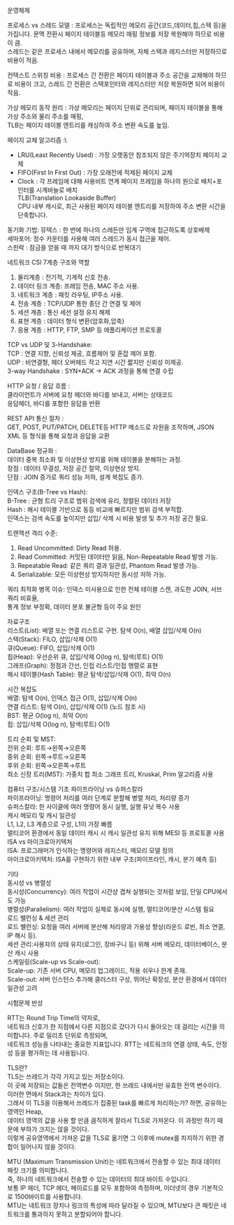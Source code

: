 운영체제

프로세스  vs 스레드 모델 :
프로세스는 독립적인 메모리 공간(코드,데이터,힙,스텍 등)을 가집니다.
문맥 전환시 페이지 테이블등 메모리 매핑 정보를 저장 복원해야 하므로 비용이 큼.\
스레드는 같은 프로세스 내에서 메모리를 공유하며, 자체 스택과 레지스터만 저장하므로 비용이 적음.

컨텍스트 스위칭 비용 : 
프로세스 간 전환은 페이지 테이블과 주소 공간을 교체해야 하므로 비용이 크고, 
스레드 간 전환은 스택포인터와 레지스터만 저장 복원하면 되어 비용이 작음.

가상 메모리 동작 원리 :
가상 메모리는 페이지 단위로 관리되며, 페이지 테이블을 통해 가상 주소와 물리 주소를 매핑,\
TLB는 페이지 테이블 엔트리를 캐싱하여 주소 변환 속도를 높임.

페이지 교체 알고리즘 :\
 - LRU(Least Recently Used) :  가장 오랫동안 참조되지 않은 주기억장치 페이지 교체
 - FIFO(First In First Out) : 가장 오래전에 적제된 페이지 교체
 - Clock : 각 프레임에 대해 사용비트 연계 페이지 프레임을 하나의 원으로 배치+포인터를 시계바늘로 배치\
TLB(Translation Lookaside Buffer)\
CPU 내부 캐시로, 최근 사용된 페이지 테이블 엔트리를 저장하여 주소 변환 시간을 단축합니다.

동기화 기법:
뮤텍스 : 한 번에 하나의 스레든만 임계 구역에 접근하도록 상호배제\
세마포어: 정수 카운터를 사용해 여러 스레드가 동시 접근을 제어.\
스핀락 : 잠금을 얻을 때 까지 대기 방식으로 반복대기

네트워크
CSI 7계층 구조와 역할
1. 물리계층 : 전기적, 기계적 신호 전송.
2. 데이터 링크 계층: 프레임 전송, MAC 주소 사용.
3. 네트워크 계층 : 패킷 라우팅, IP주소 사용.
4. 전송 계층 : TCP/UDP 통한 종단 간 연결 및 제어
5. 세션 계층 : 통신 세션 설정 유지 해제
6. 표현 계층 : 데이터 형식 변환(암호화,압축)
7. 응용 계층 : HTTP, FTP, SMP 등 애플리케이션 프로토콜

TCP vs UDP 및 3-Handshake:\
TCP : 연결 지향, 신뢰성 제공, 흐름제어 및 혼잡 제어 포함.\
UDP : 비연결형, 헤더 오버헤드 작고 지연 시간 짧지만 신뢰성 미제공.\
3-way Handshake : SYN+ACK -> ACK 과정을 통해 연결 수립

HTTP 요청 / 응답 흐름 :\
클라이언트가 서버에 요청 헤더와 바디를 보내고, 서버는 상태코드\
응답헤더, 바디를 포함한 응답을 반환

REST API 통신 절차 :\
GET, POST, PUT/PATCH, DELETE등 HTTP 메소드로 자원을 조작하며, JSON XML 등 형식을 통해 요청과 응답을 교환

DataBase
정규화 :\
데이터 중복 최소화 및 이상현상 방지를 위해 테이블을 분해하는 과정.\
장점 : 데이터 무결성, 저장 공간 절약, 이상현상 방지.\
단점 : JOIN 증가로 쿼리 성능 저하, 설계 복잡도 증가.

인덱스 구조(B-Tree vs Hash):\
B-Tree : 균형 트리 구조로 범위 검색에 유리, 정렬된 데이터 저장\
Hash : 해시 테이블 기반으로 동등 비교에 빠르지만 범위 검색 부적합.\
인덱스는 검색 속도를 높이지만 삽입/ 삭제 시 비용 발생 및 추가 저장 공간 필요.

트랜잭션 격리 수준:
1) Read Uncommitted: Dirty Read 허용.
2) Read Committed: 커밋된 데이터만 읽음, Non-Repeatable Read 발생 가능.
3) Repeatable Read: 같은 쿼리 결과 일관성, Phantom Read 발생 가능.
4) Serializable: 모든 이상현상 방지하지만 동시성 저하 가능.

쿼리 최적화 병목 이슈:
인덱스 미사용으로 인한 전체 테이블 스캔, 과도한 JOIN, 서브쿼리 비효율,\
통계 정보 부정확, 데이터 분포 불균형 등이 주요 원인

자료구조\
리스트(List): 배열 또는 연결 리스트로 구현. 탐색 O(n), 배열 삽입/삭제 O(n)\
스택(Stack): FILO, 삽입/삭제 O(1)\
큐(Queue): FIFO, 삽입/삭제 O(1)\
힙(Heap): 우선순위 큐, 삽입/삭제 O(log n), 탐색(루트) O(1)\
그래프(Graph): 정점과 간선, 인접 리스트/인접 행렬로 표현\
해시 테이블(Hash Table): 평균 탐색/삽입/삭제 O(1), 최악 O(n)

시간 복잡도\
배열: 탐색 O(n), 인덱스 접근 O(1), 삽입/삭제 O(n)\
연결 리스트: 탐색 O(n), 삽입/삭제 O(1) (노드 참조 시)\
BST: 평균 O(log n), 최악 O(n)\
힙: 삽입/삭제 O(log n), 탐색(루트) O(1)

트리 순회 및 MST:\
전위 순회: 루트→왼쪽→오른쪽\
중위 순회: 왼쪽→루트→오른쪽\
후위 순회: 왼쪽→오른쪽→루트\
최소 신장 트리(MST): 가중치 합 최소 그래프 트리, Kruskal, Prim 알고리즘 사용

컴퓨터 구조/시스템 기초
파이프라이닝 vs 슈퍼스칼라\
파이프라이닝: 명령어 처리를 여러 단계로 분할해 병렬 처리, 처리량 증가\
슈퍼스칼라: 한 사이클에 여러 명령어 동시 실행, 실행 유닛 복수 사용\
캐시 메모리 및 캐시 일관성\
L1, L2, L3 계층으로 구성, L1이 가장 빠름\
멀티코어 환경에서 동일 데이터 캐시 시 캐시 일관성 유지 위해 MESI 등 프로토콜 사용\
ISA vs 마이크로아키텍처\
ISA: 프로그래머가 인식하는 명령어와 레지스터, 메모리 모델 정의\
마이크로아키텍처: ISA를 구현하기 위한 내부 구조(파이프라인, 캐시, 분기 예측 등)

기타\
동시성 vs 병렬성\
동시성(Concurrency): 여러 작업이 시간상 겹쳐 실행되는 것처럼 보임, 단일 CPU에서도 가능\
병렬성(Parallelism): 여러 작업이 실제로 동시에 실행, 멀티코어/분산 시스템 필요\
로드 밸런싱 & 세션 관리\
로드 밸런싱: 요청을 여러 서버에 분산해 처리량과 가용성 향상(라운드 로빈, 최소 연결, IP 해시 등).\
세션 관리:사용자의 상태 유지(로그인, 장바구니 등) 위해 서버 메모리, 데이터베이스, 분산 캐시 사용\
스케일링(Scale-up vs Scale-out):\
Scale-up: 기존 서버 CPU, 메모리 업그레이드, 적용 쉬우나 한계 존재.\
Scale-out: 서버 인스턴스 추가해 클러스터 구성, 뛰어난 확장성, 분산 환경에서 데이터 일관성 고려



시험문제 반성

 RTT는 Round Trip Time의 약자로, \
네트워크 신호가 한 지점에서 다른 지점으로 갔다가 다시 돌아오는 데 걸리는 시간을 의미합니다. 주로 밀리초 단위로 측정되며,\
네트워크 성능을 나타내는 중요한 지표입니다. RTT는 네트워크의 연결 상태, 속도, 안정성 등을 평가하는 데 사용됩니다.

TLS란?\
 TLS는 쓰레드가 각각 가지고 있는 저장소이다.\
이 곳에 저장되는 값들은 전역변수 이지만, 한 쓰레드 내에서만 유효한 전역 변수이다. 이러한 면에서 Stack과는 차이가 있다.\
그래서 이 TLS을 이용해서 쓰레드가 집중된 task를 빠르게 처리하는가? 하면, 공유하는 영역인 Heap,\
데이터 영역의 값을 사용 할 만큼 큼직하게 잘라서 TLS로 가져온다. 이 과정만 하기 때문에 부하가 크지는 않을 것이다.\
이렇게 공유영역에서 가져온 값을 TLS로 옮기면 그 이후에 mutex를 차지하기 위한 경합이 일어나지 않을 것이다.

MTU (Maximum Transmission Unit)는 네트워크에서 전송할 수 있는 최대 데이터 패킷 크기를 의미합니다. \
즉, 하나의 네트워크에서 전송할 수 있는 데이터의 최대 바이트 수입니다. \
보통 IP 헤더, TCP 헤더, 페이로드를 모두 포함하여 측정하며, 이더넷의 경우 기본적으로 1500바이트를 사용합니다.\
MTU는 네트워크 장치나 링크의 특성에 따라 달라질 수 있으며, MTU보다 큰 패킷은 네트워크를 통과하지 못하고 분할되어야 합니다. 
